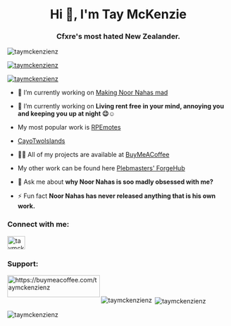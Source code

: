 <h1 align="center">Hi 👋, I'm Tay McKenzie</h1>
<h3 align="center">Cfxre's most hated New Zealander.</h3>

<p align="left"> <img src="https://komarev.com/ghpvc/?username=taymckenzienz&label=Profile%20views&color=0e75b6&style=flat" alt="taymckenzienz" /> </p>

<p align="left"> <a href="https://github.com/ryo-ma/github-profile-trophy"><img src="https://github-profile-trophy.vercel.app/?username=taymckenzienz" alt="taymckenzienz" /></a> </p>

<p align="left"> <a href="https://twitter.com/taymckenzienz" target="blank"><img src="https://img.shields.io/twitter/follow/taymckenzienz?logo=twitter&style=for-the-badge" alt="taymckenzienz" /></a> </p>

- 🔭 I’m currently working on [Making Noor Nahas mad](https://buymeacoffee.com/taymckenzienz)

- 🌱 I’m currently working on **Living rent free in your mind, annoying you and keeping you up at night 😉☺️**

- My most popular work is [RPEmotes](https://buymeacoffee.com/taymckenzienz/e/235726)

- [CayoTwoIslands](https://buymeacoffee.com/taymckenzienz/e/235802)

- 👨‍💻 All of my projects are available at [BuyMeACoffee](https://buymeacoffee.com/taymckenzienz)

- My other work can be found here [Plebmasters' ForgeHub](https://forge.plebmasters.de/creators/TayMcKenzieNZ)

- 💬 Ask me about **why Noor Nahas is soo madly obsessed with me?**

- ⚡ Fun fact **Noor Nahas has never released anything that is his own work.**

<h3 align="left">Connect with me:</h3>
<p align="left">
<a href="https://twitter.com/taymckenzienz" target="blank"><img align="center" src="https://raw.githubusercontent.com/rahuldkjain/github-profile-readme-generator/master/src/images/icons/Social/twitter.svg" alt="taymckenzienz" height="30" width="40" /></a>
</p>

<h3 align="left">Support:</h3>
<p><a href="https://buymeacoffee.com/taymckenzienz"> <img align="left" src="https://cdn.buymeacoffee.com/buttons/v2/default-yellow.png" height="50" width="210" alt="https://buymeacoffee.com/taymckenzienz" /></a></p><br><br>




<p><img align="left" src="https://github-readme-stats.vercel.app/api/top-langs?username=taymckenzienz&show_icons=true&locale=en&layout=compact" alt="taymckenzienz" /></p>

<p>&nbsp;<img align="center" src="https://github-readme-stats.vercel.app/api?username=taymckenzienz&show_icons=true&locale=en" alt="taymckenzienz" /></p>

<p><img align="center" src="https://github-readme-streak-stats.herokuapp.com/?user=taymckenzienz&" alt="taymckenzienz" /></p>
